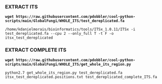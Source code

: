 ### EXTRACT ITS

**`wget https://raw.githubusercontent.com/pdobbler/cool-python-scripts/main/GlobalFungi/WHOLE_ITS/test_dereplicated.fa`**

`/home/kdanielmorais/bioinformatics/tools/ITSx_1.0.11/ITSx -i test_dereplicated.fa --cpu 2 --only_full T -t F -o itsx_test_dereplicated`


### EXTRACT COMPLETE ITS

**`wget https://raw.githubusercontent.com/pdobbler/cool-python-scripts/main/GlobalFungi/WHOLE_ITS/get_whole_its_region.py`**


`python2.7 get_whole_its_region.py test_dereplicated.fa itsx_test_dereplicated.positions.txt test_dereplicated_complete_ITS.fa`

